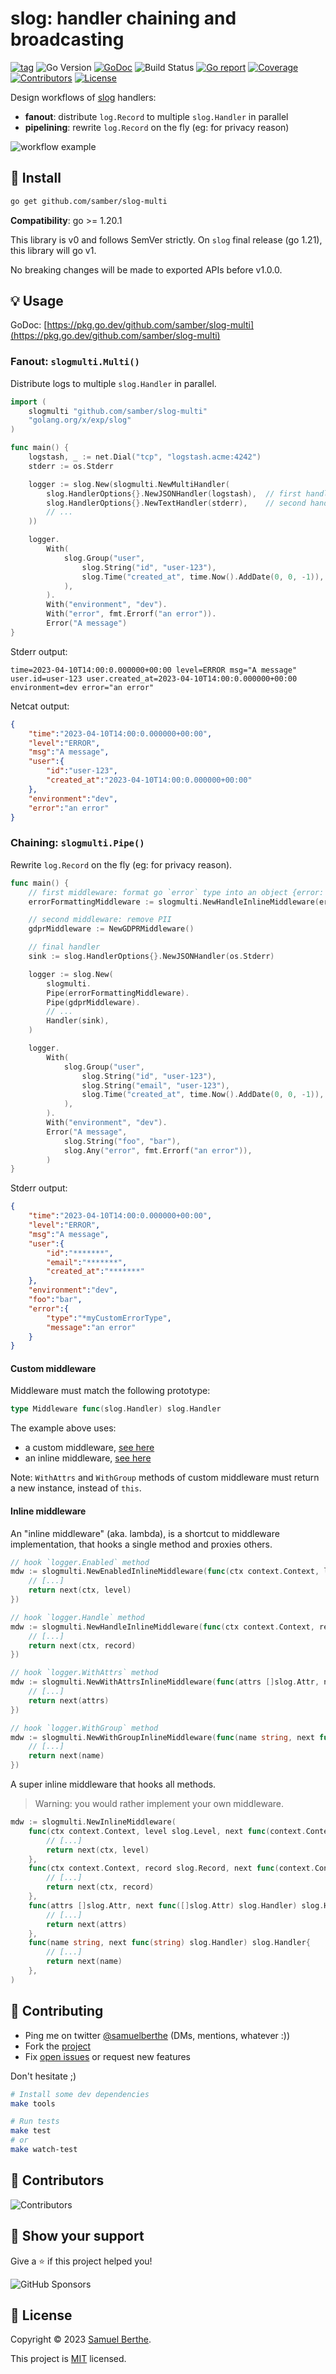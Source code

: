 
# slog: handler chaining and broadcasting

[![tag](https://img.shields.io/github/tag/samber/slog-multi.svg)](https://github.com/samber/slog-multi/releases)
![Go Version](https://img.shields.io/badge/Go-%3E%3D%201.20.1-%23007d9c)
[![GoDoc](https://godoc.org/github.com/samber/slog-multi?status.svg)](https://pkg.go.dev/github.com/samber/slog-multi)
![Build Status](https://github.com/samber/slog-multi/actions/workflows/test.yml/badge.svg)
[![Go report](https://goreportcard.com/badge/github.com/samber/slog-multi)](https://goreportcard.com/report/github.com/samber/slog-multi)
[![Coverage](https://img.shields.io/codecov/c/github/samber/slog-multi)](https://codecov.io/gh/samber/slog-multi)
[![Contributors](https://img.shields.io/github/contributors/samber/slog-multi)](https://github.com/samber/slog-multi/graphs/contributors)
[![License](https://img.shields.io/github/license/samber/slog-multi)](./LICENSE)

Design workflows of [slog](https://pkg.go.dev/golang.org/x/exp/slog) handlers:
- **fanout**: distribute `log.Record` to multiple `slog.Handler` in parallel
- **pipelining**: rewrite `log.Record` on the fly (eg: for privacy reason)

![workflow example](./images/workflow.png)

## 🚀 Install

```sh
go get github.com/samber/slog-multi
```

**Compatibility**: go >= 1.20.1

This library is v0 and follows SemVer strictly. On `slog` final release (go 1.21), this library will go v1.

No breaking changes will be made to exported APIs before v1.0.0.

## 💡 Usage

GoDoc: [https://pkg.go.dev/github.com/samber/slog-multi](https://pkg.go.dev/github.com/samber/slog-multi)

### Fanout: `slogmulti.Multi()`

Distribute logs to multiple `slog.Handler` in parallel.

```go
import (
    slogmulti "github.com/samber/slog-multi"
    "golang.org/x/exp/slog"
)

func main() {
    logstash, _ := net.Dial("tcp", "logstash.acme:4242")
    stderr := os.Stderr

    logger := slog.New(slogmulti.NewMultiHandler(
        slog.HandlerOptions{}.NewJSONHandler(logstash),  // first handler: logstash over tcp
        slog.HandlerOptions{}.NewTextHandler(stderr),    // second handler: stderr
        // ...
    ))

    logger.
        With(
            slog.Group("user",
                slog.String("id", "user-123"),
                slog.Time("created_at", time.Now().AddDate(0, 0, -1)),
            ),
        ).
        With("environment", "dev").
        With("error", fmt.Errorf("an error")).
        Error("A message")
}
```

Stderr output:

```
time=2023-04-10T14:00:0.000000+00:00 level=ERROR msg="A message" user.id=user-123 user.created_at=2023-04-10T14:00:0.000000+00:00 environment=dev error="an error"
```

Netcat output:

```json
{
	"time":"2023-04-10T14:00:0.000000+00:00",
	"level":"ERROR",
	"msg":"A message",
	"user":{
		"id":"user-123",
		"created_at":"2023-04-10T14:00:0.000000+00:00"
	},
	"environment":"dev",
	"error":"an error"
}
```

### Chaining: `slogmulti.Pipe()`

Rewrite `log.Record` on the fly (eg: for privacy reason).

```go
func main() {
    // first middleware: format go `error` type into an object {error: "*myCustomErrorType", message: "could not reach https://a.b/c"}
    errorFormattingMiddleware := slogmulti.NewHandleInlineMiddleware(errorFormattingMiddleware)

    // second middleware: remove PII
    gdprMiddleware := NewGDPRMiddleware()

    // final handler
    sink := slog.HandlerOptions{}.NewJSONHandler(os.Stderr)

    logger := slog.New(
        slogmulti.
        Pipe(errorFormattingMiddleware).
        Pipe(gdprMiddleware).
        // ...
        Handler(sink),
    )

    logger.
        With(
            slog.Group("user",
                slog.String("id", "user-123"),
                slog.String("email", "user-123"),
                slog.Time("created_at", time.Now().AddDate(0, 0, -1)),
            ),
        ).
        With("environment", "dev").
        Error("A message",
            slog.String("foo", "bar"),
            slog.Any("error", fmt.Errorf("an error")),
        )
}
```

Stderr output:

```json
{
    "time":"2023-04-10T14:00:0.000000+00:00",
    "level":"ERROR",
    "msg":"A message",
    "user":{
        "id":"*******",
        "email":"*******",
        "created_at":"*******"
    },
    "environment":"dev",
    "foo":"bar",
    "error":{
        "type":"*myCustomErrorType",
        "message":"an error"
    }
}
```

#### Custom middleware

Middleware must match the following prototype:

```go
type Middleware func(slog.Handler) slog.Handler
```

The example above uses:
- a custom middleware, [see here](./examples/pipe/gdpr.go)
- an inline middleware, [see here](./examples/pipe/errors.go)

Note: `WithAttrs` and `WithGroup` methods of custom middleware must return a new instance, instead of `this`.

#### Inline middleware

An "inline middleware" (aka. lambda), is a shortcut to middleware implementation, that hooks a single method and proxies others.

```go
// hook `logger.Enabled` method
mdw := slogmulti.NewEnabledInlineMiddleware(func(ctx context.Context, level slog.Level, next func(context.Context, slog.Level) bool) bool{
    // [...]
    return next(ctx, level)
})
```

```go
// hook `logger.Handle` method
mdw := slogmulti.NewHandleInlineMiddleware(func(ctx context.Context, record slog.Record, next func(context.Context, slog.Record) error) error {
    // [...]
    return next(ctx, record)
})
```

```go
// hook `logger.WithAttrs` method
mdw := slogmulti.NewWithAttrsInlineMiddleware(func(attrs []slog.Attr, next func([]slog.Attr) slog.Handler) slog.Handler{
    // [...]
    return next(attrs)
})
```

```go
// hook `logger.WithGroup` method
mdw := slogmulti.NewWithGroupInlineMiddleware(func(name string, next func(string) slog.Handler) slog.Handler{
    // [...]
    return next(name)
})
```

A super inline middleware that hooks all methods.

> Warning: you would rather implement your own middleware.

```go
mdw := slogmulti.NewInlineMiddleware(
    func(ctx context.Context, level slog.Level, next func(context.Context, slog.Level) bool) bool{
        // [...]
        return next(ctx, level)
    },
    func(ctx context.Context, record slog.Record, next func(context.Context, slog.Record) error) error{
        // [...]
        return next(ctx, record)
    },
    func(attrs []slog.Attr, next func([]slog.Attr) slog.Handler) slog.Handler{
        // [...]
        return next(attrs)
    },
    func(name string, next func(string) slog.Handler) slog.Handler{
        // [...]
        return next(name)
    },
)
```

## 🤝 Contributing

- Ping me on twitter [@samuelberthe](https://twitter.com/samuelberthe) (DMs, mentions, whatever :))
- Fork the [project](https://github.com/samber/slog-multi)
- Fix [open issues](https://github.com/samber/slog-multi/issues) or request new features

Don't hesitate ;)

```bash
# Install some dev dependencies
make tools

# Run tests
make test
# or
make watch-test
```

## 👤 Contributors

![Contributors](https://contrib.rocks/image?repo=samber/slog-multi)

## 💫 Show your support

Give a ⭐️ if this project helped you!

![GitHub Sponsors](https://img.shields.io/github/sponsors/samber?style=for-the-badge)

## 📝 License

Copyright © 2023 [Samuel Berthe](https://github.com/samber).

This project is [MIT](./LICENSE) licensed.
